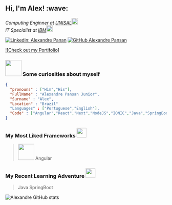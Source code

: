 <h2> Hi, I'm Alex! :wave:</h2>

<p><em>Computing Enginner at <a href="http://www.unisal.br">UNISAL</a><img src="https://media.giphy.com/media/IauL6LvGNlT3ffhcqq/giphy.gif" width="20"></br>IT Specialist at <a href="https://www.ibm.com">IBM</a><img src="https://media.giphy.com/media/MDyTYkWz3KmtnBAVTZ/giphy.gif" width="20"> 
</em></p>

[![Linkedin: Alexandre Panan](https://img.shields.io/badge/-alexandrepansan-blue?style=flat-square&logo=Linkedin&logoColor=white&link=https://www.linkedin.com/in/alexandrepansan/)](https://www.linkedin.com/in/alexandrepansan/)
[![GitHub Alexandre Pansan](https://img.shields.io/github/followers/alexandre-pansan?label=follow&style=social)](https://github.com/alexandre-pansan)

[![Check out my Portifolio]](https://alexandre-pansan.github.io/portifolio/)

### <img src="https://media.giphy.com/media/5Lmn42BCOy99RaGRP7/giphy.gif" width="50"> Some curiosities about myself

```json
{
  "pronouns" : ["Him","His"],
  "FullName" : "Alexandre Pansan Junior",
  "Surname" : "Alex",
  "Location" : "Brazil"
  "Languages" : ["Portuguese","English"],
  "Code" : ["Angular","React","Next","NodeJS","IONIC","Java","SpringBoot"]
}

```

###  My Most Liked Frameworks <img src="https://media.giphy.com/media/y48SkxHgwDw9mlVrWv/giphy.gif" width="30">

> <img src="https://media.giphy.com/media/XEDIHHp3i8bVoEdxd7/giphy.gif" width="50">
> Angular

###  My Recent Learning Adventure <img src="https://media.giphy.com/media/nFMSTMoM01uVeFLv29/giphy.gif" width="30">

> Java SpringBoot

![Alexandre GitHub stats](https://github-readme-stats.vercel.app/api?username=alexandre-pansan&show_icons=true&theme=transparent)
